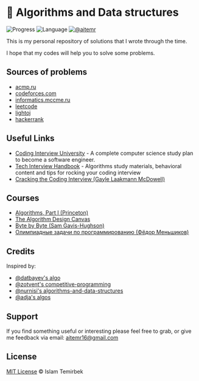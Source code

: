 # 🧠 Algorithms and Data structures

![Progress](https://img.shields.io/badge/progress-49%20%2F%20978%20-orange.svg)
![Language](https://img.shields.io/badge/language-C++-ff69b4.svg)
[![@aitemr](https://img.shields.io/badge/contact-%40aitemr-brightgreen.svg)](https://t.me/aitemr)


This is my personal repository of solutions that I wrote through the time.

I hope that my codes will help you to solve some problems.

## Sources of problems

- [acmp.ru](https://acmp.ru/)
- [codeforces.com](http://codeforces.com/)
- [informatics.mccme.ru](http://informatics.mccme.ru/)
- [leetcode](https://leetcode.com/)
- [lightoj](http://lightoj.com/login_main.php)
- [hackerrank](https://www.hackerrank.com/)

## Useful Links

- [Coding Interview University](https://github.com/jwasham/coding-interview-university) - A complete computer science study plan to become a software engineer.
- [Tech Interview Handbook](https://github.com/yangshun/tech-interview-handbook) - Algorithms study materials, behavioral content and tips for rocking your coding interview
- [Cracking the Coding Interview (Gayle Laakmann McDowell)](http://www.crackingthecodinginterview.com/)

## Courses

- [Algorithms, Part I (Princeton)](https://www.coursera.org/learn/algorithms-part1/)
- [The Algorithm Design Canvas](https://www.hiredintech.com/classrooms/algorithm-design/lesson/31)
- [Byte by Byte (Sam Gavis-Hughson)](https://www.byte-by-byte.com/)
- [Олимпиадные задачи по программированию (Фёдор Меньшиков)](https://acmp.ru/asp/do/index.asp?main=course&id_course=5)

## Credits

Inspired by:

- [@datbayev's algo](https://github.com/datbayev/algo)
- [@zotvent's competitive-programming](https://github.com/zotvent/competitive-programming)
- [@nurnisi's algorithms-and-data-structures](https://github.com/nurnisi/algorithms-and-data-structures)
- [@adja's algos](https://github.com/ADJA/algos)

## Support

If you find something useful or interesting please feel free to grab, or give me feedback via email: aitemr16@gmail.com

## License

[MIT License](./LICENSE) © Islam Temirbek
